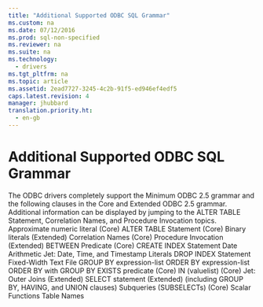 ```yaml
---
title: "Additional Supported ODBC SQL Grammar"
ms.custom: na
ms.date: 07/12/2016
ms.prod: sql-non-specified
ms.reviewer: na
ms.suite: na
ms.technology: 
  - drivers
ms.tgt_pltfrm: na
ms.topic: article
ms.assetid: 2ead7727-3245-4c2b-91f5-ed946ef4edf5
caps.latest.revision: 4
manager: jhubbard
translation.priority.ht: 
  - en-gb
---
```

# Additional Supported ODBC SQL Grammar
<?xml version="1.0" encoding="utf-8"?>
<developerConceptualDocument xmlns="http://ddue.schemas.microsoft.com/authoring/2003/5" xmlns:xlink="http://www.w3.org/1999/xlink" xmlns:xsi="http://www.w3.org/2001/XMLSchema-instance" xsi:schemaLocation="http://ddue.schemas.microsoft.com/authoring/2003/5 http://dduestorage.blob.core.windows.net/ddueschema/developer.xsd">
  <introduction>
    <para>The ODBC drivers completely support the Minimum ODBC 2.5 grammar and the following clauses in the Core and Extended ODBC 2.5 grammar. Additional information can be displayed by jumping to the <legacyLink xlink:href="9cfa6ea3-7e33-46c7-99fd-3c717fbcc4e6">ALTER TABLE Statement</legacyLink>, <legacyLink xlink:href="76c36c6f-f8e1-4ece-a77b-611dde3bdd8a">Correlation Names</legacyLink>, and <legacyLink xlink:href="b9ff2c3a-2003-4832-adbe-08dd0f5ad948">Procedure Invocation</legacyLink> topics.

</para>
  </introduction>
  <section>
    <content>
      <list class="bullet">
        <listItem>
          <para>Approximate numeric literal (Core)</para>
        </listItem>
        <listItem>
          <para>
            <legacyLink xlink:href="9cfa6ea3-7e33-46c7-99fd-3c717fbcc4e6">ALTER TABLE Statement</legacyLink> (Core)</para>
        </listItem>
        <listItem>
          <para>Binary literals (Extended)</para>
        </listItem>
        <listItem>
          <para>
            <legacyLink xlink:href="76c36c6f-f8e1-4ece-a77b-611dde3bdd8a">Correlation Names</legacyLink> (Core)</para>
        </listItem>
        <listItem>
          <para>
            <legacyLink xlink:href="b9ff2c3a-2003-4832-adbe-08dd0f5ad948">Procedure Invocation</legacyLink> (Extended)</para>
        </listItem>
        <listItem>
          <para>
            <legacyLink xlink:href="0cc7464b-d788-4720-98d8-411e1169185f">BETWEEN Predicate</legacyLink> (Core)</para>
        </listItem>
        <listItem>
          <para>
            <legacyLink xlink:href="69438247-eef3-44c5-bef2-acef4e146f41">CREATE INDEX Statement</legacyLink>
          </para>
        </listItem>
        <listItem>
          <para>
            <legacyLink xlink:href="538b274a-822e-4126-993e-7d9a92c6a7d9">Date Arithmetic</legacyLink>
          </para>
        </listItem>
        <listItem>
          <para>
            <legacyLink xlink:href="37db1ae1-ca4e-4cd8-9b47-7f1a38e7fcad">Jet: Date, Time, and Timestamp Literals</legacyLink>
          </para>
        </listItem>
        <listItem>
          <para>
            <legacyLink xlink:href="cd0ff767-9254-413b-bd1a-bed26c6774f5">DROP INDEX Statement</legacyLink>
          </para>
        </listItem>
        <listItem>
          <para>
            <legacyLink xlink:href="589e3240-a1a9-47ed-a559-abbf6d5ea9a3">Fixed-Width Text File</legacyLink>
          </para>
        </listItem>
        <listItem>
          <para>
            <legacyLink xlink:href="1d203f69-ec46-457f-8d07-b22d282b6bf1">GROUP BY expression-list</legacyLink>
          </para>
        </listItem>
        <listItem>
          <para>
            <legacyLink xlink:href="5ef88186-a99f-4e2c-a3f3-98a42d4f03a5">ORDER BY expression-list</legacyLink>
          </para>
        </listItem>
        <listItem>
          <para>
            <legacyLink xlink:href="eafcc668-9244-4e1e-a857-d9bd2585ed0c">ORDER BY with GROUP BY</legacyLink>
          </para>
        </listItem>
        <listItem>
          <para>EXISTS predicate (Core)</para>
        </listItem>
        <listItem>
          <para>IN (<legacyItalic>valuelist</legacyItalic>) (Core)</para>
        </listItem>
        <listItem>
          <para>
            <legacyLink xlink:href="02e0394e-ddd7-47ae-9180-b4d8a3b648ef">Jet: Outer Joins</legacyLink> (Extended)</para>
        </listItem>
        <listItem>
          <para>SELECT statement (Extended) (including GROUP BY, HAVING, and UNION clauses)</para>
        </listItem>
        <listItem>
          <para>Subqueries (SUBSELECTs) (Core)</para>
        </listItem>
        <listItem>
          <para>
            <legacyLink xlink:href="18e1e0c1-b43f-44d9-b310-7d9e1d499e8b">Scalar Functions</legacyLink>
          </para>
        </listItem>
        <listItem>
          <para>
            <legacyLink xlink:href="f7a5cb0a-3be7-4f46-82f9-64ffdbceaa9b">Table Names</legacyLink>
          </para>
        </listItem>
      </list>
    </content>
  </section>
  <relatedTopics />
</developerConceptualDocument>